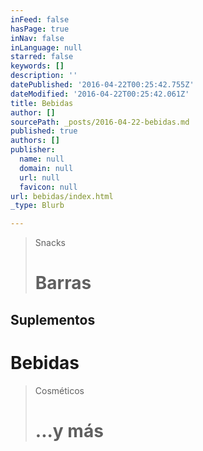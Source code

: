 ```yaml
---
inFeed: false
hasPage: true
inNav: false
inLanguage: null
starred: false
keywords: []
description: ''
datePublished: '2016-04-22T00:25:42.755Z'
dateModified: '2016-04-22T00:25:42.061Z'
title: Bebidas
author: []
sourcePath: _posts/2016-04-22-bebidas.md
published: true
authors: []
publisher:
  name: null
  domain: null
  url: null
  favicon: null
url: bebidas/index.html
_type: Blurb

---
```

> Snacks 
> 
> # Barras 

## Suplementos

# Bebidas

> Cosméticos
> 
> # ...y más
